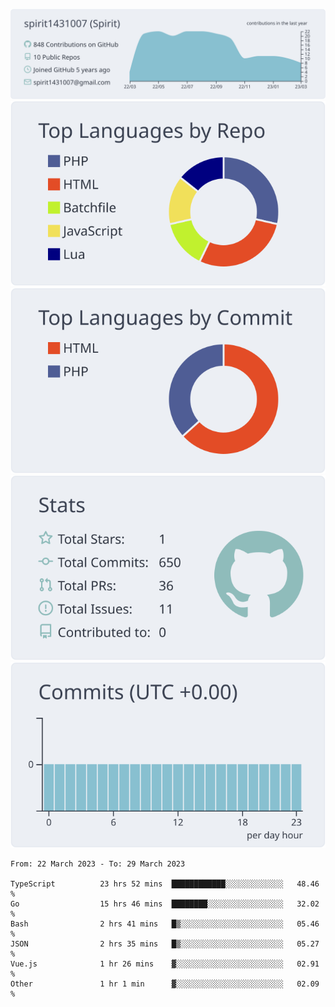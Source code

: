 [![](https://raw.githubusercontent.com/spirit1431007/spirit1431007/master/profile-summary-card-output/nord_bright/0-profile-details.svg)](https://git.io/spiritx)
[![](https://raw.githubusercontent.com/spirit1431007/spirit1431007/master/profile-summary-card-output/nord_bright/1-repos-per-language.svg)](https://git.io/spiritx) [![](https://raw.githubusercontent.com/spirit1431007/spirit1431007/master/profile-summary-card-output/nord_bright/2-most-commit-language.svg)](https://git.io/spiritx)
[![](https://raw.githubusercontent.com/spirit1431007/spirit1431007/master/profile-summary-card-output/nord_bright/3-stats.svg)](https://git.io/spiritx) [![](https://raw.githubusercontent.com/spirit1431007/spirit1431007/master/profile-summary-card-output/nord_bright/4-productive-time.svg)](https://git.io/spiritx)

<!--START_SECTION:waka-->

```text
From: 22 March 2023 - To: 29 March 2023

TypeScript          23 hrs 52 mins  ████████████░░░░░░░░░░░░░   48.46 %
Go                  15 hrs 46 mins  ████████░░░░░░░░░░░░░░░░░   32.02 %
Bash                2 hrs 41 mins   █▒░░░░░░░░░░░░░░░░░░░░░░░   05.46 %
JSON                2 hrs 35 mins   █▒░░░░░░░░░░░░░░░░░░░░░░░   05.27 %
Vue.js              1 hr 26 mins    ▓░░░░░░░░░░░░░░░░░░░░░░░░   02.91 %
Other               1 hr 1 min      ▓░░░░░░░░░░░░░░░░░░░░░░░░   02.09 %
```

<!--END_SECTION:waka-->
